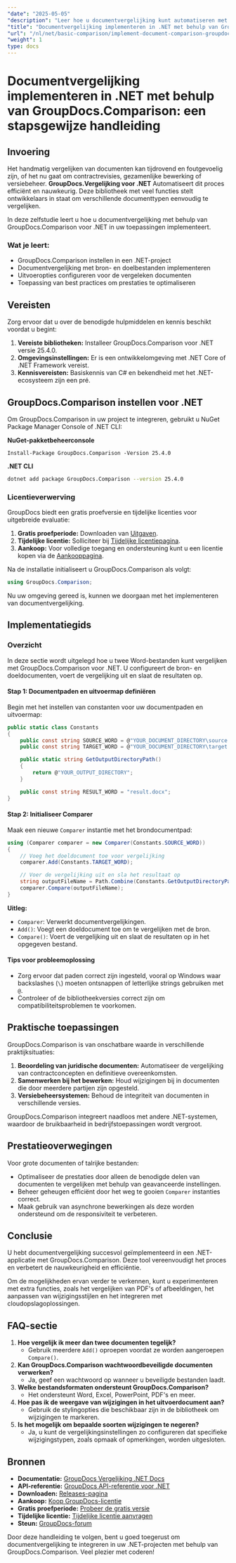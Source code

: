 ```yaml
---
"date": "2025-05-05"
"description": "Leer hoe u documentvergelijking kunt automatiseren met GroupDocs.Comparison voor .NET. Deze stapsgewijze handleiding helpt u bij het naadloos instellen, configureren en uitvoeren van vergelijkingen."
"title": "Documentvergelijking implementeren in .NET met behulp van GroupDocs.Comparison&#58; een stapsgewijze handleiding"
"url": "/nl/net/basic-comparison/implement-document-comparison-groupdocs-net/"
"weight": 1
type: docs
---
```

# Documentvergelijking implementeren in .NET met behulp van GroupDocs.Comparison: een stapsgewijze handleiding

## Invoering

Het handmatig vergelijken van documenten kan tijdrovend en foutgevoelig zijn, of het nu gaat om contractrevisies, gezamenlijke bewerking of versiebeheer. **GroupDocs.Vergelijking voor .NET** Automatiseert dit proces efficiënt en nauwkeurig. Deze bibliotheek met veel functies stelt ontwikkelaars in staat om verschillende documenttypen eenvoudig te vergelijken.

In deze zelfstudie leert u hoe u documentvergelijking met behulp van GroupDocs.Comparison voor .NET in uw toepassingen implementeert.

### Wat je leert:
- GroupDocs.Comparison instellen in een .NET-project
- Documentvergelijking met bron- en doelbestanden implementeren
- Uitvoeropties configureren voor de vergeleken documenten
- Toepassing van best practices om prestaties te optimaliseren

## Vereisten

Zorg ervoor dat u over de benodigde hulpmiddelen en kennis beschikt voordat u begint:
1. **Vereiste bibliotheken:** Installeer GroupDocs.Comparison voor .NET versie 25.4.0.
2. **Omgevingsinstellingen:** Er is een ontwikkelomgeving met .NET Core of .NET Framework vereist.
3. **Kennisvereisten:** Basiskennis van C# en bekendheid met het .NET-ecosysteem zijn een pré.

## GroupDocs.Comparison instellen voor .NET

Om GroupDocs.Comparison in uw project te integreren, gebruikt u NuGet Package Manager Console of .NET CLI:

**NuGet-pakketbeheerconsole**
```plaintext
Install-Package GroupDocs.Comparison -Version 25.4.0
```

**.NET CLI**
```bash
dotnet add package GroupDocs.Comparison --version 25.4.0
```

### Licentieverwerving

GroupDocs biedt een gratis proefversie en tijdelijke licenties voor uitgebreide evaluatie:
1. **Gratis proefperiode:** Downloaden van [Uitgaven](https://releases.groupdocs.com/comparison/net/).
2. **Tijdelijke licentie:** Solliciteer bij [Tijdelijke licentiepagina](https://purchase.groupdocs.com/temporary-license/).
3. **Aankoop:** Voor volledige toegang en ondersteuning kunt u een licentie kopen via de [Aankooppagina](https://purchase.groupdocs.com/buy).

Na de installatie initialiseert u GroupDocs.Comparison als volgt:
```csharp
using GroupDocs.Comparison;
```

Nu uw omgeving gereed is, kunnen we doorgaan met het implementeren van documentvergelijking.

## Implementatiegids

### Overzicht
In deze sectie wordt uitgelegd hoe u twee Word-bestanden kunt vergelijken met GroupDocs.Comparison voor .NET. U configureert de bron- en doeldocumenten, voert de vergelijking uit en slaat de resultaten op.

#### Stap 1: Documentpaden en uitvoermap definiëren
Begin met het instellen van constanten voor uw documentpaden en uitvoermap:
```csharp
public static class Constants
{
    public const string SOURCE_WORD = @"YOUR_DOCUMENT_DIRECTORY\source.docx";
    public const string TARGET_WORD = @"YOUR_DOCUMENT_DIRECTORY\target.docx";

    public static string GetOutputDirectoryPath()
    {
        return @"YOUR_OUTPUT_DIRECTORY";
    }

    public const string RESULT_WORD = "result.docx";
}
```

#### Stap 2: Initialiseer Comparer
Maak een nieuwe `Comparer` instantie met het brondocumentpad:
```csharp
using (Comparer comparer = new Comparer(Constants.SOURCE_WORD))
{
    // Voeg het doeldocument toe voor vergelijking
    comparer.Add(Constants.TARGET_WORD);

    // Voer de vergelijking uit en sla het resultaat op
    string outputFileName = Path.Combine(Constants.GetOutputDirectoryPath(), Constants.RESULT_WORD);
    comparer.Compare(outputFileName);
}
```

**Uitleg:**
- `Comparer`: Verwerkt documentvergelijkingen.
- `Add()`: Voegt een doeldocument toe om te vergelijken met de bron.
- `Compare()`: Voert de vergelijking uit en slaat de resultaten op in het opgegeven bestand.

#### Tips voor probleemoplossing
- Zorg ervoor dat paden correct zijn ingesteld, vooral op Windows waar backslashes (`\`) moeten ontsnappen of letterlijke strings gebruiken met `@`.
- Controleer of de bibliotheekversies correct zijn om compatibiliteitsproblemen te voorkomen.

## Praktische toepassingen

GroupDocs.Comparison is van onschatbare waarde in verschillende praktijksituaties:
1. **Beoordeling van juridische documenten:** Automatiseer de vergelijking van contractconcepten en definitieve overeenkomsten.
2. **Samenwerken bij het bewerken:** Houd wijzigingen bij in documenten die door meerdere partijen zijn opgesteld.
3. **Versiebeheersystemen:** Behoud de integriteit van documenten in verschillende versies.

GroupDocs.Comparison integreert naadloos met andere .NET-systemen, waardoor de bruikbaarheid in bedrijfstoepassingen wordt vergroot.

## Prestatieoverwegingen

Voor grote documenten of talrijke bestanden:
- Optimaliseer de prestaties door alleen de benodigde delen van documenten te vergelijken met behulp van geavanceerde instellingen.
- Beheer geheugen efficiënt door het weg te gooien `Comparer` instanties correct.
- Maak gebruik van asynchrone bewerkingen als deze worden ondersteund om de responsiviteit te verbeteren.

## Conclusie

U hebt documentvergelijking succesvol geïmplementeerd in een .NET-applicatie met GroupDocs.Comparison. Deze tool vereenvoudigt het proces en verbetert de nauwkeurigheid en efficiëntie.

Om de mogelijkheden ervan verder te verkennen, kunt u experimenteren met extra functies, zoals het vergelijken van PDF's of afbeeldingen, het aanpassen van wijzigingsstijlen en het integreren met cloudopslagoplossingen.

## FAQ-sectie

1. **Hoe vergelijk ik meer dan twee documenten tegelijk?**
   - Gebruik meerdere `Add()` oproepen voordat ze worden aangeroepen `Compare()`.
2. **Kan GroupDocs.Comparison wachtwoordbeveiligde documenten verwerken?**
   - Ja, geef een wachtwoord op wanneer u beveiligde bestanden laadt.
3. **Welke bestandsformaten ondersteunt GroupDocs.Comparison?**
   - Het ondersteunt Word, Excel, PowerPoint, PDF's en meer.
4. **Hoe pas ik de weergave van wijzigingen in het uitvoerdocument aan?**
   - Gebruik de stylingopties die beschikbaar zijn in de bibliotheek om wijzigingen te markeren.
5. **Is het mogelijk om bepaalde soorten wijzigingen te negeren?**
   - Ja, u kunt de vergelijkingsinstellingen zo configureren dat specifieke wijzigingstypen, zoals opmaak of opmerkingen, worden uitgesloten.

## Bronnen
- **Documentatie:** [GroupDocs Vergelijking .NET Docs](https://docs.groupdocs.com/comparison/net/)
- **API-referentie:** [GroupDocs API-referentie voor .NET](https://reference.groupdocs.com/comparison/net/)
- **Downloaden:** [Releases-pagina](https://releases.groupdocs.com/comparison/net/)
- **Aankoop:** [Koop GroupDocs-licentie](https://purchase.groupdocs.com/buy)
- **Gratis proefperiode:** [Probeer de gratis versie](https://releases.groupdocs.com/comparison/net/)
- **Tijdelijke licentie:** [Tijdelijke licentie aanvragen](https://purchase.groupdocs.com/temporary-license/)
- **Steun:** [GroupDocs-forum](https://forum.groupdocs.com/c/comparison/)

Door deze handleiding te volgen, bent u goed toegerust om documentvergelijking te integreren in uw .NET-projecten met behulp van GroupDocs.Comparison. Veel plezier met coderen!